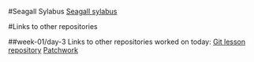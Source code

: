#Seagall Sylabus
[Seagall sylabus](https://github.com/green-fox-academy/Seagal-syllabus)

#Links to other repositories

##week-01/day-3
Links to other repositories worked on today:
[Git lesson repository](https://github.com/ronai22/git-lesson-repository)
[Patchwork](https://github.com/ronai22/patchwork)


